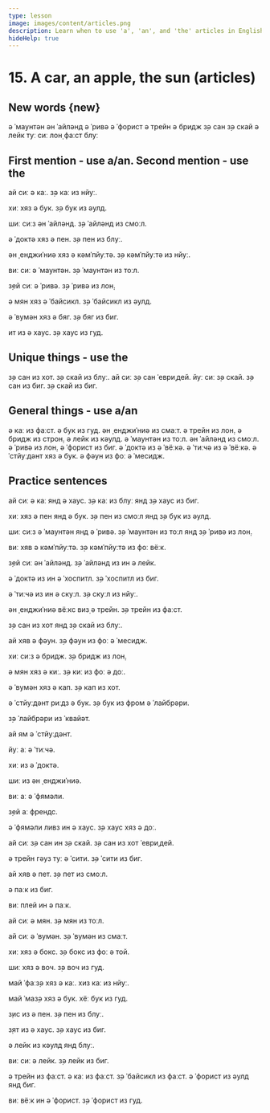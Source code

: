 ```yaml
---
type: lesson
image: images/content/articles.png
description: Learn when to use 'a', 'an', and 'the' articles in English
hideHelp: true
---
```


# 15. A car, an apple, the sun (articles)

## New words {new}

ə ˈмаунтəн
əн ˈайлəнд
ə ˈривə
ə ˈфорист
ə трейн
ə бридж
з̣ə сан
з̣ə скай
ə лейк
туː сиː
лон̣
фаːст
блуː

## First mention - use a/an. Second mention - use the

ай сиː ə каː.
з̣ə каː из нйуː.

хиː хяз ə бук.
з̣ə бук из əулд.

шиː сиːз əн ˈайлəнд.
з̣ə ˈайлəнд из смоːл.

ə ˈдоктə хяз ə пен.
з̣ə пен из блуː.

əн ˌенджиˈниə хяз ə кəмˈпйуːтə.
з̣ə кəмˈпйуːтə из нйуː.

виː сиː ə ˈмаунтəн.
з̣ə ˈмаунтəн из тоːл.

з̣ей сиː ə ˈривə.
з̣ə ˈривə из лон̣.

ə мян хяз ə ˈбайсикл.
з̣ə ˈбайсикл из əулд.

ə ˈвумəн хяз ə бяг.
з̣ə бяг из биг.

ит из ə хаус.
з̣ə хаус из гуд.

## Unique things - use the

з̣ə сан из хот.
з̣ə скай из блуː.
ай сиː з̣ə сан ˈевриˌдей.
йуː сиː з̣ə скай.
з̣ə сан из биг.
з̣ə скай из биг.

## General things - use a/an

ə каː из фаːст.
ə бук из гуд.
əн ˌенджиˈниə из смаːт.
ə трейн из лон̣.
ə бридж из строн̣.
ə лейк из кəулд.
ə ˈмаунтəн из тоːл.
əн ˈайлəнд из смоːл.
ə ˈривə из лон̣.
ə ˈфорист из биг.
ə ˈдоктə из ə ˈвёːкə.
ə ˈтиːчə из ə ˈвёːкə.
ə ˈстйуːдəнт хяз ə бук.
ə фəун из фоː ə ˈмесидж.

## Practice sentences

ай сиː ə каː янд ə хаус.
з̣ə каː из блуː янд з̣ə хаус из биг.

хиː хяз ə пен янд ə бук.
з̣ə пен из смоːл янд з̣ə бук из əулд.

шиː сиːз ə ˈмаунтəн янд ə ˈривə.
з̣ə ˈмаунтəн из тоːл янд з̣ə ˈривə из лон̣.

виː хяв ə кəмˈпйуːтə.
з̣ə кəмˈпйуːтə из фоː вёːк.

з̣ей сиː əн ˈайлəнд.
з̣ə ˈайлəнд из ин ə лейк.

ə ˈдоктə из ин ə ˈхоспитл.
з̣ə ˈхоспитл из биг.

ə ˈтиːчə из ин ə скуːл.
з̣ə скуːл из нйуː.

əн ˌенджиˈниə вёːкс виз̣ ə трейн.
з̣ə трейн из фаːст.

з̣ə сан из хот янд з̣ə скай из блуː.

ай хяв ə фəун.
з̣ə фəун из фоː ə ˈмесидж.

хиː сиːз ə бридж.
з̣ə бридж из лон̣.

ə мян хяз ə киː.
з̣ə киː из фоː ə доː.

ə ˈвумəн хяз ə кап.
з̣ə кап из хот.

ə ˈстйуːдəнт риːдз ə бук.
з̣ə бук из фром ə ˈлайбрəри.

з̣ə ˈлайбрəри из ˈквайəт.

ай ям ə ˈстйуːдəнт.

йуː аː ə ˈтиːчə.

хиː из ə ˈдоктə.

шиː из əн ˌенджиˈниə.

виː аː ə ˈфямəли.

з̣ей аː френдс.

ə ˈфямəли ливз ин ə хаус.
з̣ə хаус хяз ə доː.

ай сиː з̣ə сан ин з̣ə скай.
з̣ə сан из хот ˈевриˌдей.

ə трейн гəуз туː ə ˈсити.
з̣ə ˈсити из биг.

ай хяв ə пет.
з̣ə пет из смоːл.

ə паːк из биг.

виː плей ин ə паːк.

ай сиː ə мян.
з̣ə мян из тоːл.

ай сиː ə ˈвумəн.
з̣ə ˈвумəн из смаːт.

хиː хяз ə бокс.
з̣ə бокс из фоː ə той.

шиː хяз ə воч.
з̣ə воч из гуд.

май ˈфаːз̣ə хяз ə каː.
хиз каː из нйуː.

май ˈмаз̣ə хяз ə бук.
хёː бук из гуд.

з̣ис из ə пен.
з̣ə пен из блуː.

з̣ят из ə хаус.
з̣ə хаус из биг.

ə лейк из кəулд янд блуː.

виː сиː ə лейк.
з̣ə лейк из биг.

ə трейн из фаːст.
ə каː из фаːст.
з̣ə ˈбайсикл из фаːст.
ə ˈфорист из əулд янд биг.

виː вёːк ин ə ˈфорист.
з̣ə ˈфорист из гуд.
